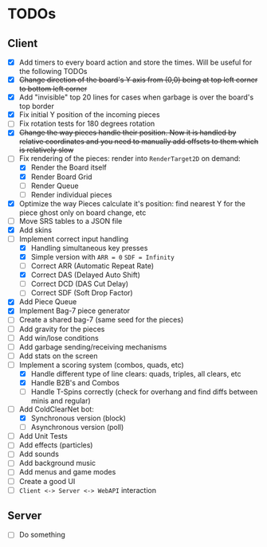 # TODOs

## Client

 - [x] Add timers to every board action and store the times. Will be useful for the following TODOs
 - [x] ~~Change direction of the board's Y axis from (0,0) being at top left corner to bottom left corner~~
 - [x] Add "invisible" top 20 lines for cases when garbage is over the board's top border
 - [x] Fix initial Y position of the incoming pieces
 - [ ] Fix rotation tests for 180 degrees rotation
 - [x] ~~Change the way pieces handle their position. Now it is handled by relative coordinates and you need to manually add offsets to them which is relatively slow~~
 - [ ] Fix rendering of the pieces: render into `RenderTarget2D` on demand:
	- [x] Render the Board itself
	- [x] Render Board Grid
	- [ ] Render Queue
	- [ ] Render individual pieces
 - [x] Optimize the way Pieces calculate it's position: find nearest Y for the piece ghost only on board change, etc
 - [ ] Move SRS tables to a JSON file
 - [x] Add skins
 - [ ] Implement correct input handling
   - [x] Handling simultaneous key presses
   - [x] Simple version with `ARR = 0` `SDF = Infinity`
   - [ ] Correct ARR (Automatic Repeat Rate)
   - [x] Correct DAS (Delayed Auto Shift)
   - [ ] Correct DCD (DAS Cut Delay)
   - [ ] Correct SDF (Soft Drop Factor)
 - [x] Add Piece Queue
 - [x] Implement Bag-7 piece generator
 - [ ] Create a shared bag-7 (same seed for the pieces)
 - [ ] Add gravity for the pieces
 - [ ] Add win/lose conditions
 - [ ] Add garbage sending/receiving mechanisms 
 - [ ] Add stats on the screen
 - [ ] Implement a scoring system (combos, quads, etc)
	- [x] Handle different type of line clears: quads, triples, all clears, etc
	- [x] Handle B2B's and Combos
	- [ ] Handle T-Spins correctly (check for overhang and find diffs between minis and regular)
 - [ ] Add ColdClearNet bot:
	- [x] Synchronous version (block)
	- [ ] Asynchronous version (poll)
 - [ ] Add Unit Tests
 - [ ] Add effects (particles)
 - [ ] Add sounds
 - [ ] Add background music
 - [ ] Add menus and game modes
 - [ ] Create a good UI
 - [ ] `Client <-> Server <-> WebAPI` interaction

## Server
 - [ ] Do something